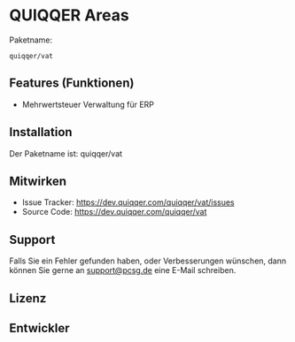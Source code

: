 QUIQQER Areas
========



Paketname:

    quiqqer/vat


Features (Funktionen)
--------

- Mehrwertsteuer Verwaltung für ERP

Installation
------------

Der Paketname ist: quiqqer/vat


Mitwirken
----------

- Issue Tracker: https://dev.quiqqer.com/quiqqer/vat/issues
- Source Code: https://dev.quiqqer.com/quiqqer/vat


Support
-------

Falls Sie ein Fehler gefunden haben, oder Verbesserungen wünschen,
dann können Sie gerne an support@pcsg.de eine E-Mail schreiben.


Lizenz
-------


Entwickler
--------
